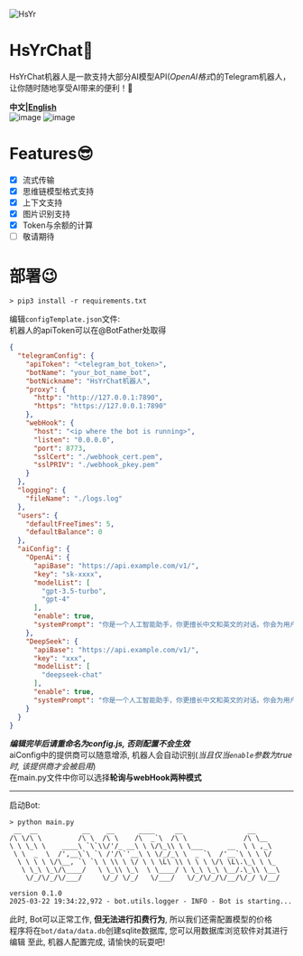 ![HsYr](https://github.com/user-attachments/assets/fd6286d3-755b-4e27-963a-a0d10b3c3c7c)

# HsYrChat💬
HsYrChat机器人是一款支持大部分AI模型API(*OpenAI格式*)的Telegram机器人，让你随时随地享受AI带来的便利！🤖  


**中文|[English](https://github.com/GinHsYr/HsYrChatTelegram/blob/main/README_EN.md)**  
![image](https://github.com/user-attachments/assets/8d95c927-14d5-4278-b1c9-538413cb129c)
![image](https://github.com/user-attachments/assets/ab1bfbb4-0d56-4f4b-b0c2-1e0fc482039a)


# Features😎
 - [x] 流式传输  
 - [x] 思维链模型格式支持  
 - [x] 上下文支持  
 - [x] 图片识别支持  
 - [x] Token与余额的计算  
 - [ ] 敬请期待

# 部署😉
```
> pip3 install -r requirements.txt
```
编辑```configTemplate.json```文件:  
机器人的apiToken可以在@BotFather处取得
```json
{
  "telegramConfig": {
    "apiToken": "<telegram_bot_token>",
    "botName": "your_bot_name_bot",
    "botNickname": "HsYrChat机器人",
    "proxy": {
      "http": "http://127.0.0.1:7890",
      "https": "https://127.0.0.1:7890"
    },
    "webHook": {
      "host": "<ip where the bot is running>",
      "listen": "0.0.0.0",
      "port": 8773,
      "sslCert": "./webhook_cert.pem",
      "sslPRIV": "./webhook_pkey.pem"
    }
  },
  "logging": {
    "fileName": "./logs.log"
  },
  "users": {
    "defaultFreeTimes": 5,
    "defaultBalance": 0
  },
  "aiConfig": {
    "OpenAi": {
      "apiBase": "https://api.example.com/v1/",
      "key": "sk-xxxx",
      "modelList": [
        "gpt-3.5-turbo",
        "gpt-4"
      ],
      "enable": true,
      "systemPrompt": "你是一个人工智能助手，你更擅长中文和英文的对话。你会为用户提供安全，有帮助，准确的回答。同时，你会拒绝一切涉及恐怖主义，种族歧视，黄色暴力等问题的回答"
    },
    "DeepSeek": {
      "apiBase": "https://api.example.com/v1/",
      "key": "xxx",
      "modelList": [
        "deepseek-chat"
      ],
      "enable": true,
      "systemPrompt": "你是一个人工智能助手，你更擅长中文和英文的对话。你会为用户提供安全，有帮助，准确的回答。同时，你会拒绝一切涉及恐怖主义，种族歧视，黄色暴力等问题的回答"
    }
  }
}
```
***编辑完毕后请重命名为config.js, 否则配置不会生效***  
aiConfig中的提供商可以随意增添, 机器人会自动识别(*当且仅当```enable```参数为true时, 该提供商才会被启用*)  
在main.py文件中你可以选择**轮询与webHook两种模式**  

---
启动Bot:
```
> python main.py
 __  __           __    __      ____     __                __      
/\ \/\ \         /\ \  /\ \    /\  _`\  /\ \              /\ \__   
\ \ \_\ \    ____\ `\`\\/'/_ __\ \ \/\_\\ \ \___      __  \ \ ,_\  
 \ \  _  \  /',__\`\ `\ /'/\`'__\ \ \/_/_\ \  _ `\  /'__`\ \ \ \/  
  \ \ \ \ \/\__, `\ `\ \ \\ \ \/ \ \ \L\ \\ \ \ \ \/\ \L\.\_\ \ \_ 
   \ \_\ \_\/\____/   \ \_\\ \_\  \ \____/ \ \_\ \_\ \__/.\_\\ \__\
    \/_/\/_/\/___/     \/_/ \/_/   \/___/   \/_/\/_/\/__/\/_/ \/__/

version 0.1.0
2025-03-22 19:34:22,972 - bot.utils.logger - INFO - Bot is starting...
```

此时, Bot可以正常工作, **但无法进行扣费行为**, 所以我们还需配置模型的价格  
程序将在```bot/data/data.db```创建sqlite数据库, 您可以用数据库浏览软件对其进行编辑
至此, 机器人配置完成, 请愉快的玩耍吧!
